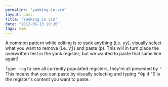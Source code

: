 ```yaml
---
permalink: "yanking-in-vim"
layout: post
title: "Yanking in vim"
date: "2012-06-13 20:26"
tags: vim
---
```


A common pattern while editing is to yank anything (i.e. <kbd>yy</kbd>), visually select what you want to remove (i.e. <kbd>vj</kbd>) and paste (<kbd>p</kbd>). This will in turn place the overwritten test in the yank register; but we wanted to paste that same line again!

Type `:reg` to see all currently populated registers, they're all preceded by `"`. This means that you can paste by visually selecting and typing <kbd>"0p</kbd> if "0 is the register's content you want to paste.
